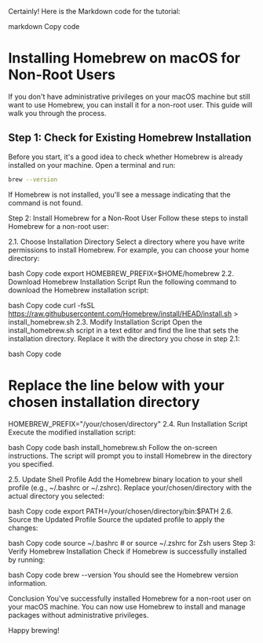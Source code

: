 Certainly! Here is the Markdown code for the tutorial:

markdown
Copy code
# Installing Homebrew on macOS for Non-Root Users

If you don't have administrative privileges on your macOS machine but still want to use Homebrew, you can install it for a non-root user. This guide will walk you through the process.

## Step 1: Check for Existing Homebrew Installation

Before you start, it's a good idea to check whether Homebrew is already installed on your machine. Open a terminal and run:

```bash
brew --version
```
If Homebrew is not installed, you'll see a message indicating that the command is not found.

Step 2: Install Homebrew for a Non-Root User
Follow these steps to install Homebrew for a non-root user:

2.1. Choose Installation Directory
Select a directory where you have write permissions to install Homebrew. For example, you can choose your home directory:

bash
Copy code
export HOMEBREW_PREFIX=$HOME/homebrew
2.2. Download Homebrew Installation Script
Run the following command to download the Homebrew installation script:

bash
Copy code
curl -fsSL https://raw.githubusercontent.com/Homebrew/install/HEAD/install.sh > install_homebrew.sh
2.3. Modify Installation Script
Open the install_homebrew.sh script in a text editor and find the line that sets the installation directory. Replace it with the directory you chose in step 2.1:

bash
Copy code
# Replace the line below with your chosen installation directory
HOMEBREW_PREFIX="/your/chosen/directory"
2.4. Run Installation Script
Execute the modified installation script:

bash
Copy code
bash install_homebrew.sh
Follow the on-screen instructions. The script will prompt you to install Homebrew in the directory you specified.

2.5. Update Shell Profile
Add the Homebrew binary location to your shell profile (e.g., ~/.bashrc or ~/.zshrc). Replace your/chosen/directory with the actual directory you selected:

bash
Copy code
export PATH=/your/chosen/directory/bin:$PATH
2.6. Source the Updated Profile
Source the updated profile to apply the changes:

bash
Copy code
source ~/.bashrc   # or source ~/.zshrc for Zsh users
Step 3: Verify Homebrew Installation
Check if Homebrew is successfully installed by running:

bash
Copy code
brew --version
You should see the Homebrew version information.

Conclusion
You've successfully installed Homebrew for a non-root user on your macOS machine. You can now use Homebrew to install and manage packages without administrative privileges.

Happy brewing!

